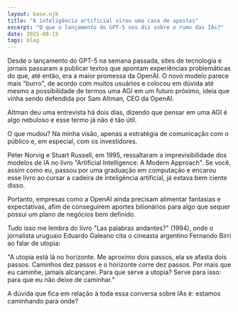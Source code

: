 ```yaml
---
layout: base.njk
title: "A inteligência artificial virou uma casa de apostas"
excerpt: "O que o lançamento do GPT-5 nos diz sobre o rumo das IAs?"
date: 2025-08-15
tags: blog
---
```


Desde o lançamento do GPT-5 na semana passada, sites de tecnologia e jornais passaram a publicar textos que apontam experiências problemáticas do que, até então, era a maior promessa da OpenAI. O novo modelo parece mais "burro", de acordo com muitos usuários e colocou em dúvida até mesmo a possibilidade de termos uma AGI em um futuro próximo, ideia que vinha sendo defendida por Sam Altman, CEO da OpenAI. 

Altman deu uma entrevista há dois dias, dizendo que pensar em uma AGI é algo nebuloso e esse termo já não é tão útil.

O que mudou? Na minha visão, apenas a estratégia de comunicação com o público e, em especial, com os investidores. 

Peter Norvig e Stuart Russell, em 1995, ressaltaram a imprevisibilidade dos modelos de IA no livro "Artificial Intelligence: A Modern Approach". Se você, assim como eu, passou por uma graduação em computação e encarou esse livro ao cursar a cadeira de inteligência artificial, já estava bem ciente disso.

Portanto, empresas como a OpenAI ainda precisam alimentar fantasias e expectativas, afim de conseguirem aportes bilionários para algo que sequer possui um plano de negócios bem definido. 

Tudo isso me lembra do livro "Las palabras andantes?" (1994), onde o jornalista uruguaio Eduardo Galeano cita o cineasta argentino Fernando Birri ao falar de utopia:

"A utopia está lá no horizonte. Me aproximo dois passos, ela se afasta dois passos. Caminhos dez passos e o horizonte corre dez passos. Por mais que eu caminhe, jamais alcançarei. Para que serve a utopia? Serve para isso: para que eu não deixe de caminhar."

A dúvida que fica em relação à toda essa conversa sobre IAs é: estamos caminhando para onde?